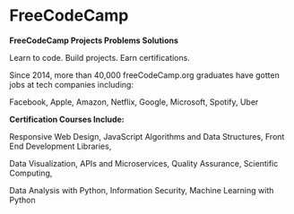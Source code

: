 # FreeCodeCamp
**FreeCodeCamp Projects Problems Solutions**

Learn to code. Build projects. Earn certifications.

Since 2014, more than 40,000 freeCodeCamp.org graduates have gotten jobs at tech companies including:

Facebook, Apple, Amazon, Netflix, Google, Microsoft, Spotify, Uber

**Certification Courses Include:**

Responsive Web Design, JavaScript Algorithms and Data Structures, Front End Development Libraries,

Data Visualization, APIs and Microservices, Quality Assurance, Scientific Computing,

Data Analysis with Python, Information Security, Machine Learning with Python
